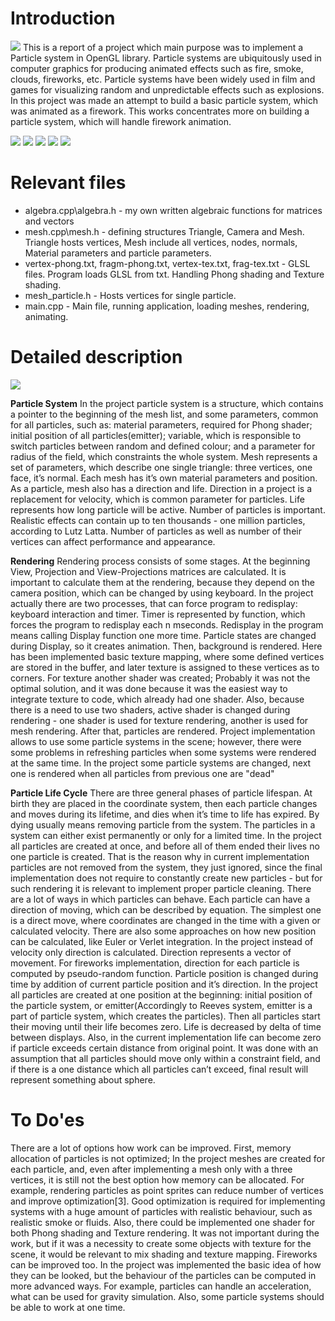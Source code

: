 # Introduction
<img src="https://media.giphy.com/media/e4d0JlTz0hU8gCKjWn/giphy.gif" >
This is a report of a project which main purpose was to implement a Particle system in OpenGL library. Particle systems are ubiquitously used in computer graphics for producing
animated effects such as fire, smoke, clouds, fireworks, etc. Particle systems have been widely used in film and games for visualizing random and unpredictable effects such
as explosions. In this project was made an attempt to build a basic particle system, which was animated as a firework.
This works concentrates more on building a particle system, which will handle firework animation. 

![](https://img.shields.io/badge/OS-Windows-informational?style=flat&logo=linux&logoColor=white&color=2bbc8a)
![](https://img.shields.io/badge/Editor-Microsoft_Visual_Studio-informational?style=flat&logo=intellij-idea&logoColor=white&color=2bbc8a)
![](https://img.shields.io/badge/Code-GLSL-informational?style=flat&logo=go&logoColor=white&color=2bbc8a)
![](https://img.shields.io/badge/Code-C\C++-informational?style=flat&logo=python&logoColor=white&color=2bbc8a)
![](https://img.shields.io/badge/Framework-OpenGL-informational?style=flat&logo=javascript&logoColor=white&color=2bbc8a)


# Relevant files

- algebra.cpp\algebra.h - my own written algebraic functions for matrices and vectors
- mesh.cpp\mesh.h - defining structures Triangle, Camera and Mesh. Triangle hosts vertices, Mesh include all vertices, nodes, normals, Material parameters and particle parameters. 
- vertex-phong.txt, fragm-phong.txt, vertex-tex.txt, frag-tex.txt - GLSL files. Program loads GLSL from txt. Handling Phong shading and Texture shading.
- mesh_particle.h - Hosts vertices for single particle.
- main.cpp - Main file, running application, loading meshes, rendering, animating. 

# Detailed description
<img src="https://i.imgur.com/FlveLCh.png">


**Particle System**
In the project particle system is a structure, which contains a pointer to the beginning of the mesh list, and some parameters, common for all particles, such as: material parameters,
required for Phong shader; initial position of all particles(emitter); variable, which is responsible to switch particles between random and defined colour; and a parameter
for radius of the field, which constraints the whole system. Mesh represents a set of parameters, which describe one single triangle: three vertices, one face, it’s normal. Each mesh has it’s own material parameters and position. As a
particle, mesh also has a direction and life. Direction in a project is a replacement for velocity, which is common parameter for particles. Life represents how long particle will
be active.
Number of particles is important. Realistic effects can contain up to ten thousands - one million particles, according to Lutz Latta. Number of particles as well as number of
their vertices can affect performance and appearance.

**Rendering**
Rendering process consists of some stages.
At the beginning View, Projection and View-Projections matrices are calculated. It is important to calculate them at the rendering, because they depend on the camera position,
which can be changed by using keyboard. In the project actually there are two processes, that can force program to redisplay: keyboard interaction and timer. Timer is represented
by function, which forces the program to redisplay each n mseconds. Redisplay in the program means calling Display function one more time. Particle states are changed during
Display, so it creates animation.
Then, background is rendered. Here has been implemented basic texture mapping, where some defined vertices are stored in the buffer, and later texture is assigned to these vertices
as to corners. For texture another shader was created; Probably it was not the optimal solution, and it was done because it was the easiest way to integrate texture to code, which already had
one shader. Also, because there is a need to use two shaders, active shader is changed during rendering - one shader is used for texture rendering, another is used for mesh
rendering.
After that, particles are rendered. Project implementation allows to use some particle systems in the scene; however, there were some problems in refreshing particles when 
some systems were rendered at the same time. In the project some particle systems are changed, next one is rendered when all particles from previous one are "dead"

**Particle Life Cycle**
There are three general phases of particle lifespan. At birth they are placed in the coordinate system, then each particle changes and moves during its lifetime, and dies
when it’s time to life has expired. By dying usually means removing particle from the system. The particles in a system can either exist permanently or only for a limited
time. In the project all particles are created at once, and before all of them ended their lives no one particle is created. That is the reason why in current implementation particles
are not removed from the system, they just ignored, since the final implementation does not require to constantly create new particles - but for such rendering it is relevant to
implement proper particle cleaning.
There are a lot of ways in which particles can behave. Each particle can have a direction of moving, which can be described by equation. The simplest one is a direct move, where
coordinates are changed in the time with a given or calculated velocity. There are also some approaches on how new position can be calculated, like Euler or Verlet integration.
In the project instead of velocity only direction is calculated. Direction represents a vector of movement. For fireworks implementation, direction for each particle is computed by
pseudo-random function. Particle position is changed during time by addition of current particle position and it’s direction.
In the project all particles are created at one position at the beginning: initial position of the particle system, or emitter(Accordingly to Reeves system, emitter is a part
of particle system, which creates the particles). Then all particles start their moving until their life becomes zero. Life is decreased by delta of time between displays. Also,
in the current implementation life can become zero if particle exceeds certain distance from original point. It was done with an assumption that all particles should move only
within a constraint field, and if there is a one distance which all particles can’t exceed, final result will represent something about sphere.

# To Do'es
There are a lot of options how work can be improved. First, memory allocation of particles is not optimized; In the project meshes are created for each particle, and, even
after implementing a mesh only with a three vertices, it is still not the best option how memory can be allocated. For example, rendering particles as point sprites can
reduce number of vertices and improve optimization[3]. Good optimization is required for implementing systems with a huge amount of particles with realistic behaviour, such
as realistic smoke or fluids. Also, there could be implemented one shader for both Phong shading and Texture rendering. It was not important during the work, but if it was a
necessity to create some objects with texture for the scene, it would be relevant to mix shading and texture mapping.
Fireworks can be improved too. In the project was implemented the basic idea of how they can be looked, but the behaviour of the particles can be computed in more advanced
ways. For example, particles can handle an acceleration, what can be used for gravity simulation. Also, some particle systems should be able to work at one time.
